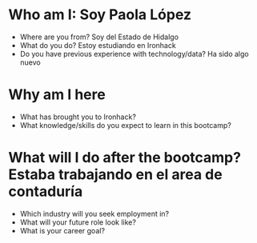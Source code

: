 
# Who am I: Soy Paola López

* Where are you from? Soy del Estado de Hidalgo
* What do you do? Estoy estudiando en Ironhack
* Do you have previous experience with technology/data? Ha sido algo nuevo

# Why am I here

* What has brought you to Ironhack?
* What knowledge/skills do you expect to learn in this bootcamp?

# What will I do after the bootcamp? Estaba trabajando en el area de contaduría

* Which industry will you seek employment in?
* What will your future role look like?
* What is your career goal?



